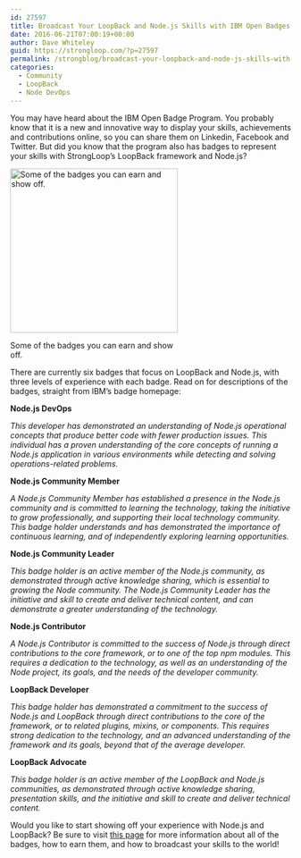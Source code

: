 ```yaml
---
id: 27597
title: Broadcast Your LoopBack and Node.js Skills with IBM Open Badges
date: 2016-06-21T07:00:19+00:00
author: Dave Whiteley
guid: https://strongloop.com/?p=27597
permalink: /strongblog/broadcast-your-loopback-and-node-js-skills-with-ibm-open-badges/
categories:
  - Community
  - LoopBack
  - Node DevOps
---
```

You may have heard about the IBM Open Badge Program. You probably know that it is a new and innovative way to display your skills, achievements and contributions online, so you can share them on Linkedin, Facebook and Twitter. But did you know that the program also has badges to represent your skills with StrongLoop&#8217;s LoopBack framework and Node.js?

<!--more-->

<div id="attachment_27600" style="width: 310px" class="wp-caption aligncenter">
  <a href="https://strongloop.com/wp-content/uploads/2016/06/IBM-badges.png"><img class="size-medium wp-image-27600" src="https://strongloop.com/wp-content/uploads/2016/06/IBM-badges-300x294.png" alt="Some of the badges you can earn and show off." width="300" height="294" srcset="https://strongloop.com/wp-content/uploads/2016/06/IBM-badges-300x294.png 300w, https://strongloop.com/wp-content/uploads/2016/06/IBM-badges-36x36.png 36w, https://strongloop.com/wp-content/uploads/2016/06/IBM-badges-705x690.png 705w, https://strongloop.com/wp-content/uploads/2016/06/IBM-badges-450x440.png 450w, https://strongloop.com/wp-content/uploads/2016/06/IBM-badges.png 755w" sizes="(max-width: 300px) 100vw, 300px" /></a>
  
  <p class="wp-caption-text">
    Some of the badges you can earn and show off.
  </p>
</div>

There are currently six badges that focus on LoopBack and Node.js, with three levels of experience with each badge. Read on for descriptions of the badges, straight from IBM&#8217;s badge homepage:

**Node.js DevOps**

_This developer has demonstrated an understanding of Node.js operational concepts that produce better code with fewer production issues. This individual has a proven understanding of the core concepts of running a Node.js application in various environments while detecting and solving operations-related problems._

**Node.js Community Member**

_A Node.js Community Member has established a presence in the Node.js community and is committed to learning the technology, taking the initiative to grow professionally, and supporting their local technology community. This badge holder understands and has demonstrated the importance of continuous learning, and of independently exploring learning opportunities._

**Node.js Community Leader**

_This badge holder is an active member of the Node.js community, as demonstrated through active knowledge sharing, which is essential to growing the Node community. The Node.js Community Leader has the initiative and skill to create and deliver technical content, and can demonstrate a greater understanding of the technology._

**Node.js Contributor**

_A Node.js Contributor is committed to the success of Node.js through direct contributions to the core framework, or to one of the top npm modules. This requires a dedication to the technology, as well as an understanding of the Node project, its goals, and the needs of the developer community._

**LoopBack Developer**

_This badge holder has demonstrated a commitment to the success of Node.js and LoopBack through direct contributions to the core of the framework, or to related plugins, mixins, or components. This requires strong dedication to the technology, and an advanced understanding of the framework and its goals, beyond that of the average developer._

**LoopBack Advocate**

_This badge holder is an active member of the LoopBack and Node.js communities, as demonstrated through active knowledge sharing, presentation skills, and the initiative and skill to create and deliver technical content._

Would you like to start showing off your experience with Node.js and LoopBack? Be sure to visit [this page](http://www.ibm.com/developerworks/middleware/services/badges/) for more information about all of the badges, how to earn them, and how to broadcast your skills to the world!